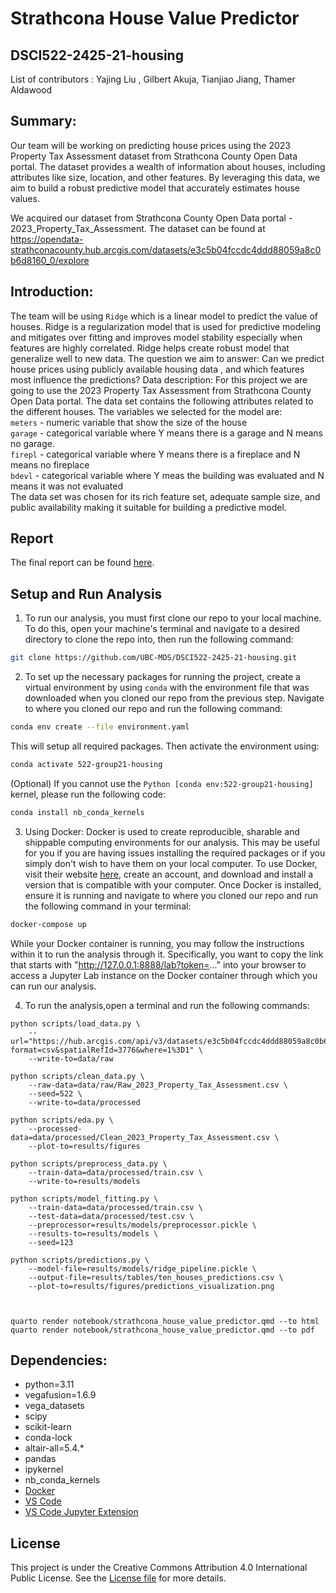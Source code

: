 # Strathcona House Value Predictor
## DSCI522-2425-21-housing

List of contributors : Yajing Liu , Gilbert Akuja, Tianjiao Jiang, Thamer Aldawood 

## Summary: 

Our team will be working on predicting house prices using the 2023 Property Tax Assessment dataset from Strathcona County Open Data portal. The dataset provides a wealth of information about houses, including attributes like size, location, and other features. By leveraging this data, we aim to build a robust predictive model that accurately estimates house values.

We acquired our dataset from Strathcona County Open Data portal - 2023_Property_Tax_Assessment. The dataset can be found at 
https://opendata-strathconacounty.hub.arcgis.com/datasets/e3c5b04fccdc4ddd88059a8c0b6d8160_0/explore

## Introduction:

The team will be using `Ridge` which is a linear model to predict the value of houses. Ridge is a regularization model that is used for predictive modeling and mitigates over fitting and improves model stability especially when features are highly correlated. Ridge helps create robust model that generalize well to new data.
The question we aim to answer: Can we predict house prices using publicly available housing data , and which features most influence the predictions?
Data description: For this project we are going to use the  2023 Property Tax Assessment from Strathcona County Open Data portal. The data set contains the following attributes related to the different houses. The variables we selected for the model are: <br>
                `meters` - numeric variable that show the size of the house <br>
                `garage` - categorical variable where Y means there is a garage and N means no garage. <br>
                `firepl` - categorical variable where Y means there is a fireplace and N means no fireplace<br>
                `bdevl` - categorical variable where Y meas the building was evaluated and N means it was not evaluated<br>
The data set was chosen for its rich feature set, adequate sample size, and public availability making it suitable for building a predictive model.

## Report
The final report can be found
[here](https://github.com/UBC-MDS/DSCI522-2425-21-housing/blob/main/notebook/strathcona_house_value_predictor.html).

## Setup and Run Analysis
1. To run our analysis, you must first clone our repo to your local machine. To do this, open your machine's terminal and navigate to a desired directory to clone the repo into, then run the following command:
```bash
git clone https://github.com/UBC-MDS/DSCI522-2425-21-housing.git
```

2. To set up the necessary packages for running the project, create a virtual environment by using `conda` with the environment file that was downloaded when you cloned our repo from the previous step. Navigate to where you cloned our repo and run the following command:
```bash
conda env create --file environment.yaml
```
This will setup all required packages.
Then activate the environment using:
```bash
conda activate 522-group21-housing
```
(Optional) If you cannot use the `Python [conda env:522-group21-housing]` kernel, please run the following code:
```bash
conda install nb_conda_kernels
```

3. Using Docker:
Docker is used to create reproducible, sharable and shippable computing environments for our analysis. This may be useful for you if you are having issues installing the required packages or if you simply don't wish to have them on your local computer.
To use Docker, visit their website [here](https://www.docker.com/), create an account, and download and install a version that is compatible with your computer. 
Once Docker is installed, ensure it is running and navigate to where you cloned our repo and run the following command in your terminal:
```bash
docker-compose up
```
While your Docker container is running, you may follow the instructions within it to run the analysis through it. Specifically, you want to copy the link that starts with "http://127.0.0.1:8888/lab?token=..." into your browser to access a Jupyter Lab instance on the Docker container through which you can run our analysis.

4. To run the analysis,open a terminal and run the following commands:

```
python scripts/load_data.py \
    --url="https://hub.arcgis.com/api/v3/datasets/e3c5b04fccdc4ddd88059a8c0b6d8160_0/downloads/data?format=csv&spatialRefId=3776&where=1%3D1" \
    --write-to=data/raw

python scripts/clean_data.py \
    --raw-data=data/raw/Raw_2023_Property_Tax_Assessment.csv \
    --seed=522 \
    --write-to=data/processed

python scripts/eda.py \
    --processed-data=data/processed/Clean_2023_Property_Tax_Assessment.csv \
    --plot-to=results/figures

python scripts/preprocess_data.py \
    --train-data=data/processed/train.csv \
    --write-to=results/models

python scripts/model_fitting.py \
    --train-data=data/processed/train.csv \
    --test-data=data/processed/test.csv \
    --preprocessor=results/models/preprocessor.pickle \
    --results-to=results/models \
    --seed=123

python scripts/predictions.py \
    --model-file=results/models/ridge_pipeline.pickle \
    --output-file=results/tables/ten_houses_predictions.csv \
    --plot-to=results/figures/predictions_visualization.png



quarto render notebook/strathcona_house_value_predictor.qmd --to html
quarto render notebook/strathcona_house_value_predictor.qmd --to pdf
```


## Dependencies:
  - python=3.11
  - vegafusion=1.6.9
  - vega_datasets
  - scipy
  - scikit-learn
  - conda-lock
  - altair-all=5.4.*
  - pandas
  - ipykernel
  - nb_conda_kernels
  - [Docker](https://www.docker.com/) 
  - [VS Code](https://code.visualstudio.com/download)
  - [VS Code Jupyter Extension](https://marketplace.visualstudio.com/items?itemName=ms-toolsai.jupyter)


## License
This project is under the Creative Commons Attribution 4.0 International Public License. See the [License file](https://github.com/UBC-MDS/DSCI522-2425-21-housing/blob/main/LICENSE.md) for more details.
 
